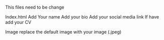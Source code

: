 This files need to be change

Index.html 
            Add Your name
            Add your bio
            Add your social media link
            If have add your CV
            
Image
            replace the default image with your image (.jpeg)